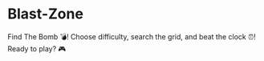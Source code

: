 # Blast-Zone
 Find The Bomb 💣! Choose difficulty, search the grid, and beat the clock ⏰! Ready to play? 🎮
